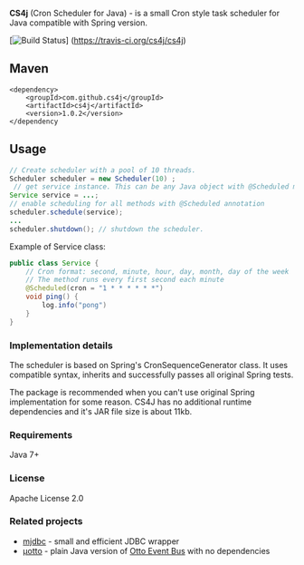 __CS4j__  (Cron Scheduler for Java) - is a small Cron style task scheduler for Java compatible with Spring version.

[![Build Status](https://travis-ci.org/cs4j/cs4j.svg?branch=master)]	(https://travis-ci.org/cs4j/cs4j)

## Maven

    <dependency>
        <groupId>com.github.cs4j</groupId>
        <artifactId>cs4j</artifactId>
        <version>1.0.2</version>
    </dependency

## Usage

```java
// Create scheduler with a pool of 10 threads.
Scheduler scheduler = new Scheduler(10) ;
 // get service instance. This can be any Java object with @Scheduled methods.
Service service = ...; 
// enable scheduling for all methods with @Scheduled annotation
scheduler.schedule(service); 
...
scheduler.shutdown(); // shutdown the scheduler.
```

Example of Service class:
```java
public class Service {
    // Cron format: second, minute, hour, day, month, day of the week
    // The method runs every first second each minute
    @Scheduled(cron = "1 * * * * * *")   
    void ping() {
        log.info("pong")
    }
}

```

### Implementation details
The scheduler is based on Spring's CronSequenceGenerator class. It uses compatible syntax, inherits and successfully passes all original Spring tests.
 
The package is recommended when you can't use original Spring implementation for some reason.
CS4J has no additional runtime dependencies and it's JAR file size is about 11kb.


### Requirements

Java 7+


### License

Apache License 2.0

### Related projects
* [mjdbc](https://github.com/mjdbc/mjdbc) - small and efficient JDBC wrapper
* [μotto](https://github.com/uotto/uotto) - plain Java version of [Otto Event Bus](https://github.com/square/otto) with no dependencies


